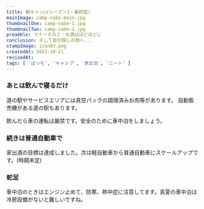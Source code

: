 ```yaml
---
title: 軽キャン□(シーズン1・最終話)
mainImage: camp-nabe-main.jpg
thumbnailOne: camp-nabe-1.jpg
thumbnailTwo: camp-nabe-2.jpg
preamble: マナーその２：お酒はほどほどに
conclusion: そして自分探しの旅へ...
stampImage: icon03.png
createdAt: 2023-10-21
revisedAt: 
tags: [ 'ぼっち', 'キャンプ', '家出泊', 'ニート' ]
---
```


### あとは飲んで寝るだけ

道の駅やサービスエリアには真空パックの調理済みお肉等があります。
自動販売機がある道の駅もあります。

飲んだら車の運転は厳禁です。安全のために車中泊をしましょう。

### 続きは普通自動車で

家出酒の目標は達成しました。次は軽自動車から普通自動車にスケールアップです。(時期未定)

### 蛇足

車中泊のときはエンジン止めて、防寒、熱中症に注意してます。真夏の車中泊は冷房設備がないと難しいですね。


